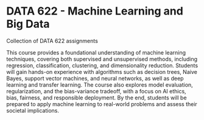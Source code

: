 # DATA 622 - Machine Learning and Big Data

Collection of DATA 622 assignments

This course provides a foundational understanding of machine learning techniques, covering both supervised and unsupervised methods, including regression, classification, clustering, and dimensionality reduction. Students will gain hands-on experience with algorithms such as decision trees, Naive Bayes, support vector machines, and neural networks, as well as deep learning and transfer learning. The course also explores model evaluation, regularization, and the bias-variance tradeoff, with a focus on AI ethics, bias, fairness, and responsible deployment. By the end, students will be prepared to apply machine learning to real-world problems and assess their societal implications.
